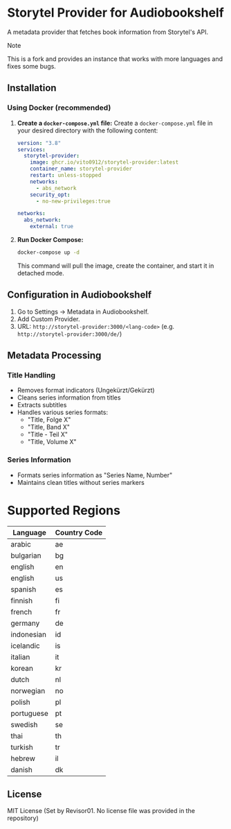 # Storytel Provider for Audiobookshelf

A metadata provider that fetches book information from Storytel's API.

> [!NOTE]
> This is a fork and provides an instance that works with more languages and fixes some bugs.

## Installation

### Using Docker (recommended)

1. **Create a `docker-compose.yml` file:** Create a `docker-compose.yml` file in your desired directory with the following content:

    ```yaml
    version: "3.8"
    services:
      storytel-provider:
        image: ghcr.io/vito0912/storytel-provider:latest
        container_name: storytel-provider
        restart: unless-stopped
        networks:
          - abs_network
        security_opt:
          - no-new-privileges:true

    networks:
      abs_network:
        external: true
    ```

2. **Run Docker Compose:**
    ```bash
    docker-compose up -d
    ```

    This command will pull the image, create the container, and start it in detached mode.

## Configuration in Audiobookshelf

1.  Go to Settings -> Metadata in Audiobookshelf.
2.  Add Custom Provider.
3.  URL: `http://storytel-provider:3000/<lang-code>` (e.g. `http://storytel-provider:3000/de/`)

## Metadata Processing

### Title Handling

- Removes format indicators (Ungekürzt/Gekürzt)
- Cleans series information from titles
- Extracts subtitles
- Handles various series formats:
    - "Title, Folge X"
    - "Title, Band X"
    - "Title - Teil X"
    - "Title, Volume X"

### Series Information

- Formats series information as "Series Name, Number"
- Maintains clean titles without series markers

# Supported Regions

| Language      | Country Code |
|---------------|--------------|
| arabic        | ae           |
| bulgarian     | bg           |
| english       | en           |
| english       | us           |
| spanish       | es           |
| finnish       | fi           |
| french        | fr           |
| germany       | de           |
| indonesian    | id           |
| icelandic     | is           |
| italian       | it           |
| korean        | kr           |
| dutch         | nl           |
| norwegian     | no           |
| polish        | pl           |
| portuguese    | pt           |
| swedish       | se           |
| thai          | th           |
| turkish       | tr           |
| hebrew        | il           |
| danish        | dk           |

## License

MIT License (Set by Revisor01.  No license file was provided in the repository)
